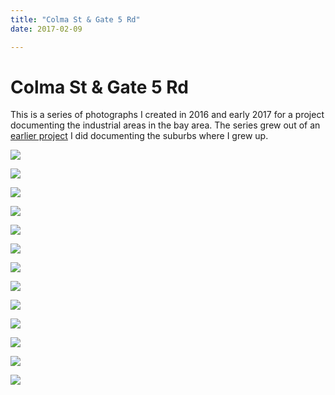 ```yaml
---
title: "Colma St & Gate 5 Rd"
date: 2017-02-09

---
```


# Colma St & Gate 5 Rd

This is a series of photographs I created in 2016 and early 2017 for a project documenting the industrial areas in the bay area. The series grew out of an [earlier project](/project/sleepy-hollow) I did documenting the suburbs where I grew up. 

![](/static/images/colma-st/MU_1.jpg)

![](/static/images/colma-st/MU_2.jpg)

![](/static/images/colma-st/MU_3.jpg)

![](/static/images/colma-st/MU_5.jpg)

![](/static/images/colma-st/MU_6.jpg)

![](/static/images/colma-st/MU_10.jpg)

![](/static/images/colma-st/MU_11.jpg)

![](/static/images/colma-st/MU_12.jpg)

![](/static/images/colma-st/MU_14.jpg)

![](/static/images/colma-st/MU_15.jpg)

![](/static/images/colma-st/MU_17.jpg)

![](/static/images/colma-st/MU_18.jpg)

![](/static/images/colma-st/MU_21.jpg)